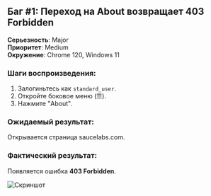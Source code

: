 ## Баг #1: Переход на About возвращает 403 Forbidden

**Серьезность**: Major  
**Приоритет**: Medium  
**Окружение**: Chrome 120, Windows 11  

### Шаги воспроизведения:
1. Залогиньтесь как `standard_user`.
2. Откройте боковое меню (☰).
3. Нажмите "About".

### Ожидаемый результат:
Открывается страница saucelabs.com.

### Фактический результат:
Появляется ошибка **403 Forbidden**.

![Скриншот](../../5_Additional_Materials/Screenshots/bug1_about_403.png)